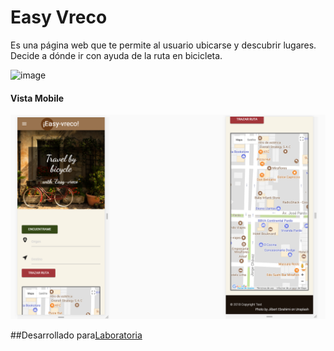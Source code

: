 # Easy Vreco
Es una página web que te permite al usuario ubicarse y descubrir lugares. Decide a dónde ir con ayuda de la ruta en bicicleta.

![image](https://user-images.githubusercontent.com/32288071/37632960-7de37d0c-2bbe-11e8-8d2f-a852bcc5b118.png)

#### Vista Mobile 

![webmobile](assets/images/file.png)

##Desarrollado para[Laboratoria](http://laboratoria.la)
